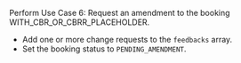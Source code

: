 Perform Use Case 6: Request an amendment to the booking WITH_CBR_OR_CBRR_PLACEHOLDER.
* Add one or more change requests to the `feedbacks` array.
* Set the booking status to `PENDING_AMENDMENT`.
